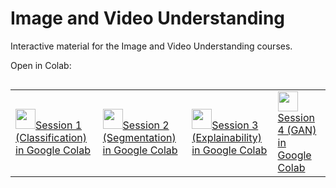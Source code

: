# Image and Video Understanding
Interactive material for the Image and Video Understanding courses.

Open in Colab:

<table class="tfo-notebook-buttons" align="left">
  <td>
    <a target="_blank" href="https://colab.research.google.com/github/mtwenzel/image-video-understanding/blob/master/Session_1_CNN_Classification.ipynb"><img height="32px" src="https://colab.research.google.com/img/colab_favicon.ico" />Session 1 (Classification) in Google Colab</a>
  </td>
  <td>
    <a target="_blank" href="https://colab.research.google.com/github/mtwenzel/image-video-understanding/blob/master/Session_2_Segmentation.ipynb"><img height="32px" src="https://colab.research.google.com/img/colab_favicon.ico" />Session 2 (Segmentation) in Google Colab</a>
  </td>
  <td>
    <a target="_blank" href="https://colab.research.google.com/github/mtwenzel/image-video-understanding/blob/master/Session_3_Explainable_Models.ipynb"><img height="32px" src="https://colab.research.google.com/img/colab_favicon.ico" />Session 3 (Explainability) in Google Colab</a>
  </td>
  <td>
    <a target="_blank" href="https://colab.research.google.com/github/mtwenzel/image-video-understanding/blob/master/Session_4_Generative_Adversarial_Nets.ipynb"><img height="32px" src="https://colab.research.google.com/img/colab_favicon.ico" />Session 4 (GAN) in Google Colab</a>
  </td>
</table>
<br>
<br>
<br>
